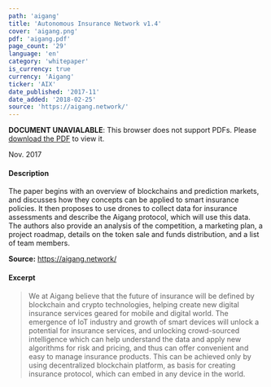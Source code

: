 ```yaml
---
path: 'aigang'
title: 'Autonomous Insurance Network v1.4'
cover: 'aigang.png'
pdf: 'aigang.pdf'
page_count: '29'
language: 'en'
category: 'whitepaper'
is_currency: true
currency: 'Aigang'
ticker: 'AIX'
date_published: '2017-11'
date_added: '2018-02-25'
source: 'https://aigang.network/'
---
```


<object class="pdf_embed" data="/assets/pdf/aigang.pdf" type="application/pdf" width="100%" height="100%">
   <p><b>DOCUMENT UNAVIALABLE</b>: This browser does not support PDFs. Please <a href="/assets/pdf/aigang.pdf">download the PDF</a> to view it.</p>
</object>

Nov. 2017

#### Description
The paper begins with an overview of blockchains and prediction markets, and discusses how they concepts can be applied to smart insurance policies. It then proposes to use drones to collect data for insurance assessments and describe the Aigang protocol, which will use this data. The authors also provide an analysis of the competition, a marketing plan, a project roadmap, details on the token sale and funds distribution, and a list of team members.

**Source:** https://aigang.network/

#### Excerpt
> We at Aigang believe that the future of insurance will be defined by blockchain and crypto technologies, helping create new digital insurance services geared for mobile and digital world. The emergence of IoT industry and growth of smart devices will unlock a potential for insurance services, and unlocking crowd-sourced intelligence which can help understand the data and apply new algorithms for risk and pricing, and thus can offer convenient and easy to manage insurance products. This can be achieved only by using decentralized blockchain platform, as basis for creating insurance protocol, which can embed in any device in the world.
